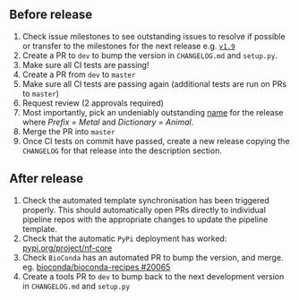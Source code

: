 ## Before release

1. Check issue milestones to see outstanding issues to resolve if possible or transfer to the milestones for the next release e.g. [`v1.9`](https://github.com/nf-core/tools/issues?q=is%3Aopen+is%3Aissue+milestone%3A1.9)
2. Create a PR to `dev` to bump the version in  `CHANGELOG.md` and `setup.py`.
3. Make sure all CI tests are passing!
4. Create a PR from `dev` to `master`
5. Make sure all CI tests are passing again (additional tests are run on PRs to `master`)
6. Request review (2 approvals required)
7. Most importantly, pick an undeniably outstanding [name](http://www.codenamegenerator.com/) for the release where *Prefix* = *Metal* and *Dictionary* = *Animal*.
8. Merge the PR into `master`
9. Once CI tests on commit have passed, create a new release copying the `CHANGELOG` for that release into the description section.

## After release

1. Check the automated template synchronisation has been triggered properly. This should automatically open PRs directly to individual pipeline repos with the appropriate changes to update the pipeline template.
2. Check that the automatic `PyPi` deployment has worked: [pypi.org/project/nf-core](https://pypi.org/project/nf-core/)
3. Check `BioConda` has an automated PR to bump the version, and merge. eg. [bioconda/bioconda-recipes #20065](https://github.com/bioconda/bioconda-recipes/pull/20065)
4. Create a tools PR to `dev` to bump back to the next development version in  `CHANGELOG.md` and `setup.py`
